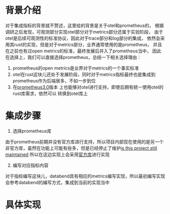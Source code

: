# 背景介绍
对于集成指标的背景就不赘述，这里给的背景是关于otel和prometheus的，
根据调研之后发现，可观测部分实现otel部分对于metrics部分还属于实验阶段，
由于otel是后续可观测性的标准协议，因此对于trace部分和log部分的集成，
依然会采用其rust的实现，但是对于metrics部分，业界通常使用的是prometheus，
并且在之前也有过open metrics的标准，最终发展后并入了prometheus当中，
因此在选择上，我们可以直接选择prometheus，总结一下相关选择理由：
1. prometheus的open metrics是业界对于metrics的一个事实标准
2. otel在rust这块儿还处于发展阶段，同时对于metrics指标最终也是集成到
   prometheus作为后端居多，不如一步到位
3. 在[prometheus3.0](https://github.com/prometheus/prometheus/releases/tag/v3.0.0)版本
上也能够对otel进行支持，即使后期有统一使用otel的rust库需求，依然可以
转换到otel库上

# 集成步骤
1. 选择prometheus库

由于prometheus前期并没有官方库进行支持，所以项目内部现在使用的是另一个
非官方库，虽然在功能上可能有些多，但是已经停止了维护[is this project still maintained](https://github.com/tikv/rust-prometheus/issues/530)
所以在这边实现上会采用[官方库](https://github.com/prometheus/client_rust)进行实现

2. 编写对应指标内容

对于指标编写这块儿，databend具有相应的metrics编写实现，所以最初编写实现
会参考databend的编写方式，集成到当前的实现当中

# 具体实现
